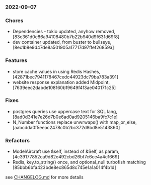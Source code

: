 ### 2022-09-07

### Chores
+ Dependencies - tokio updated, anyhow removed, [83c361d0e86a94108480b7b22b940d9f631d69f8]
+ dev container updated, from buster to bullseye, [8ec1b8e9d47de8a501905a17717d97ffef26859a]

### Features
+ store cache values in using Redis Hashes, [42871bec7941178467cedc44923dc79ba783a391]
+ website response explanation added Midpoint, [7639eec2dabde108160b19649f4f3ae040171c25]

### Fixes
+ postgres queries use uppercase text for SQL lang, [8ad0d341e7e26d7b0e6ad0ad9205146ba9fc7c1e]
+ N_Number functions replace unwrwaps() with map_or_else, [aabcdda0f5eeac2478c0b2bc372d8bd8e5143860]

### Refactors
+ ModelAircraft use &self, instead of &Self, as param, [4c39177852ca9d82e492cbd26bf7c6ce4a4c1669]
+ Redis, key.to_string() once, and optional_null turbofish matching [85bbb6bfa423bde8ec865d8c745e1a1a014f4b1d]


see <a href='https://github.com/mrjackwills/adsbdb/blob/main/CHANGELOG.md'>CHANGELOG.md</a> for more details
